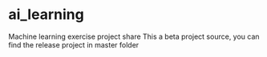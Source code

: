 # ai_learning
Machine learning exercise project share
This a beta project source, you can find the release project in master folder
